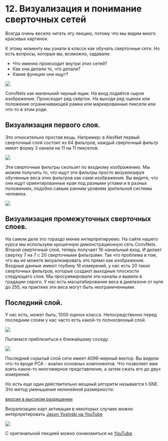 # 12\. Визуализация и понимание сверточных сетей

Всегда очень весело читать эту лекцию, потому что мы видим много красивых картинок. 

К этому моменту мы узнали в классе как обучать сверточные сети. Но есть вопросы, которые вы, возможно, задавали:
- Что именно происходит внутри этих сетей? 
- Как они делали то, что делали? 
- Какие функции они ищут?

![](https://raw.githubusercontent.com/AlexandrParkhomenko/ml/main/stanford/images/cs231n_2017_lecture12_page-0004.jpg)

ConvNets как маленький черный ящик. На вход подаётся сырое изображение. Происходит ряд свёрток. На выходе ряд оценок или положение ограничивающей рамки или маркированные пиксели или что-то в этом роде.

## Визуализация первого слоя.

Это относительно простая вещь. Например: в AlexNet первый сверточный слой состоит из 64 фильтров, каждый сверточный фильтр имеет форму 3 канала на 11 на 11 пикселов.

![](https://raw.githubusercontent.com/AlexandrParkhomenko/ml/main/stanford/images/cs231n_2017_lecture12_page-0005.jpg)

Эти сверточные фильтры скользят по входному изображению. Мы можем получить то, что ищут эти фильтры просто визуализируя обученные веса этих фильтров как сами изображения. Вы видите, что они ищут ориентированные края под разными углами и в разных положениях, подобно самым ранним уровням зрительной системы человека.

![](https://raw.githubusercontent.com/AlexandrParkhomenko/ml/main/stanford/images/cs231n_2017_lecture12_page-0006.jpg)

## Визуализация промежуточных сверточных слоев.

На самом деле это гораздо менее интерпретируемо. На сайте нашего курса мы используем крошечную демонстрационную сеть ConvNets. Второй сверточный слой, теперь получает 16-канальный вход. И делает свертку 7 на 7 с 20 сверточными фильтрами. Так что проблема в том, что вы не можете визуализировать это прямо как изображения. Входные данные имеют глубину 16 измерений, у нас есть 20 таких сверточных фильтров, которые создают выходные плоскости следующего слоя. Мы просуммировали эти каналы и вывели в градации серого. У нас есть масштабирование веса в диапазоне от нуля до 255, на практике эти веса могут быть неограниченными.


## Последний слой.

У нас есть, может быть, 1000 оценок класса. Непосредственно перед последним слоем у нас часто есть какой-то полносвязный слой.

![](https://raw.githubusercontent.com/AlexandrParkhomenko/ml/main/stanford/images/cs231n_2017_lecture12_page-0008.jpg)

Пытаемся приблизиться к ближайшему соседу.

![](https://raw.githubusercontent.com/AlexandrParkhomenko/ml/main/stanford/images/cs231n_2017_lecture12_page-0009.jpg)

Последний скрытый слой сети имеет 4096-мерный вектор. Вы видели что-то вроде PCA - анализ основных компонентов. Что позволяет вам взять какое-то многомерное представление, а затем сжать его до двух измерений. 

Но есть еще один действительно мощный алгоритм называется t-SNE. Это метод уменьшения нелинейной размерности:

[версии в высоком разрешении](https://cs.stanford.edu/people/karpathy/cnnembed/)

Визуализацию карт активации в некоторых случаях можно интерпретировать [Jason Yosinski на YouTube](https://youtu.be/AgkfIQ4IGaM)

![](https://raw.githubusercontent.com/AlexandrParkhomenko/ml/main/stanford/images/cs231n_2017_lecture12_page-0032.jpg)

С оригинальной лекцией можно ознакомиться на [YouTube](https://youtu.be/6wcs6szJWMY).
